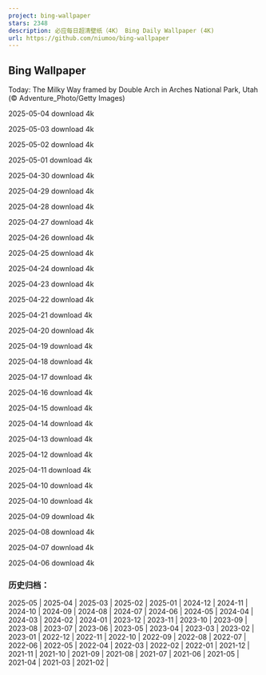 ```yaml
---
project: bing-wallpaper
stars: 2348
description: 必应每日超清壁纸（4K） Bing Daily Wallpaper (4K)
url: https://github.com/niumoo/bing-wallpaper
---
```


Bing Wallpaper
--------------

Today: The Milky Way framed by Double Arch in Arches National Park, Utah (© Adventure\_Photo/Getty Images)

2025-05-04 download 4k

2025-05-03 download 4k

2025-05-02 download 4k

2025-05-01 download 4k

2025-04-30 download 4k

2025-04-29 download 4k

2025-04-28 download 4k

2025-04-27 download 4k

2025-04-26 download 4k

2025-04-25 download 4k

2025-04-24 download 4k

2025-04-23 download 4k

2025-04-22 download 4k

2025-04-21 download 4k

2025-04-20 download 4k

2025-04-19 download 4k

2025-04-18 download 4k

2025-04-17 download 4k

2025-04-16 download 4k

2025-04-15 download 4k

2025-04-14 download 4k

2025-04-13 download 4k

2025-04-12 download 4k

2025-04-11 download 4k

2025-04-10 download 4k

2025-04-10 download 4k

2025-04-09 download 4k

2025-04-08 download 4k

2025-04-07 download 4k

2025-04-06 download 4k

### 历史归档：

2025-05 | 2025-04 | 2025-03 | 2025-02 | 2025-01 | 2024-12 | 2024-11 | 2024-10 | 2024-09 | 2024-08 | 2024-07 | 2024-06 | 2024-05 | 2024-04 | 2024-03 | 2024-02 | 2024-01 | 2023-12 | 2023-11 | 2023-10 | 2023-09 | 2023-08 | 2023-07 | 2023-06 | 2023-05 | 2023-04 | 2023-03 | 2023-02 | 2023-01 | 2022-12 | 2022-11 | 2022-10 | 2022-09 | 2022-08 | 2022-07 | 2022-06 | 2022-05 | 2022-04 | 2022-03 | 2022-02 | 2022-01 | 2021-12 | 2021-11 | 2021-10 | 2021-09 | 2021-08 | 2021-07 | 2021-06 | 2021-05 | 2021-04 | 2021-03 | 2021-02 |
